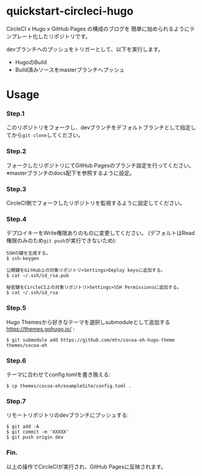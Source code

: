 
quickstart-circleci-hugo
======

CircleCI x Hugo x GitHub Pages の構成のブログを
簡単に始められるようにテンプレート化したリポジトリです。

devブランチへのプッシュをトリガーとして、以下を実行します。
- HugoのBuild
- Build済みソースをmasterブランチへプッシュ

Usage
============

### Step.1
このリポジトリをフォークし、devブランチをデフォルトブランチとして指定してから`git clone`してください。

### Step.2
フォークしたリポジトリにてGitHub Pagesのブランチ設定を行ってください。 
※masterブランチのdocs配下を参照するように設定。

### Step.3
CircleCI側でフォークしたリポジトリを監視するように設定してください。

### Step.4
デプロイキーをWrite権限ありのものに変更してください。
(デフォルトはRead権限のみのため`git push`が実行できないため): 

    SSHの鍵を生成する。
    $ ssh-keygen

    公開鍵をGitHub上の対象リポジトリ>Settings>Deploy keysに追加する。
    $ cat ~/.ssh/id_rsa.pub

    秘密鍵をCircleCI上の対象リポジトリ>Settings>SSH Permissionsに追加する。
    $ cat ~/.ssh/id_rsa

### Step.5
Hugo Themesから好きなテーマを選択しsubmoduleとして追加する
https://themes.gohugo.io/ : 

    $ git submodule add https://github.com/mtn/cocoa-eh-hugo-theme themes/cocoa-eh

### Step.6
テーマに合わせてconfig.tomlを書き換える: 

    $ cp themes/cocoa-eh/exampleSite/config.toml .

### Step.7
リモートリポジトリのdevブランチにプッシュする: 

    $ git add -A
    $ git commit -m 'XXXXX'
    $ git push origin dev

### Fin.
以上の操作でCircleCIが実行され、GitHub Pagesに反映されます。
